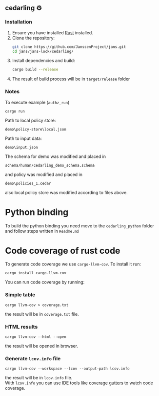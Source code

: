 ## cedarling ⚙️

### Installation

1. Ensure you have installed [Rust](https://www.rust-lang.org/tools/install) installed.
2. Clone the repository:
   ```bash
   git clone https://github.com/JanssenProject/jans.git
   cd jans/jans-lock/cedarling/
   ```
3. Install dependencies and build:
   ```bash
   cargo build --release
   ```
4. The result of build process will be in `target/release` folder

### Notes

To execute example (`authz_run`)

```
cargo run
```

Path to local policy store:

```
demo\policy-store\local.json
```

Path to input data:

```
demo\input.json
```

The schema for demo was modified and placed in

```
schema/human/cedarling_demo_schema.schema
```

and policy was modified and placed in

```
demo\policies_1.cedar
```

also local policy store was modified according to files above.

# Python binding

To build the python binding you need move to the `cedarling_python` folder and follow steps written in `Readme.md`

# Code coverage of rust code

To generate code coverage we use `cargo-llvm-cov`. To install it run:
```
cargo install cargo-llvm-cov
```

You can run code coverage by running:
### Simple table
```
cargo llvm-cov > coverage.txt
```
the result will be in `coverage.txt` file.

### HTML results
```
cargo llvm-cov --html --open
```
the result will be opened in browser.

### Generate `lcov.info` file
```
cargo llvm-cov --workspace --lcov --output-path lcov.info
```
the result will be in `lcov.info` file.  
With `lcov.info` you can use IDE tools like [coverage gutters](https://marketplace.visualstudio.com/items?itemName=ryanluker.vscode-coverage-gutters) to watch code coverage.
